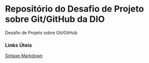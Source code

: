 # Repositório do Desafio de Projeto sobre Git/GitHub da DIO
Desafio de Projeto sobre Git/GitHub


### Links Úteis

[Sintaxe Markdown](https://www.markdownguide.org/basic-syntax/)
